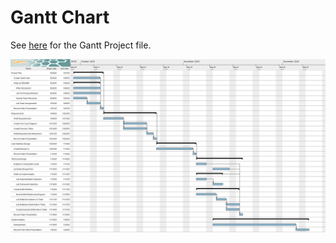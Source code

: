 # Gantt Chart
See [here](gantt-chart/ganttproject.gan) for the Gantt Project file.

![Gantt Chart](gantt-chart/ganttproject.png)
